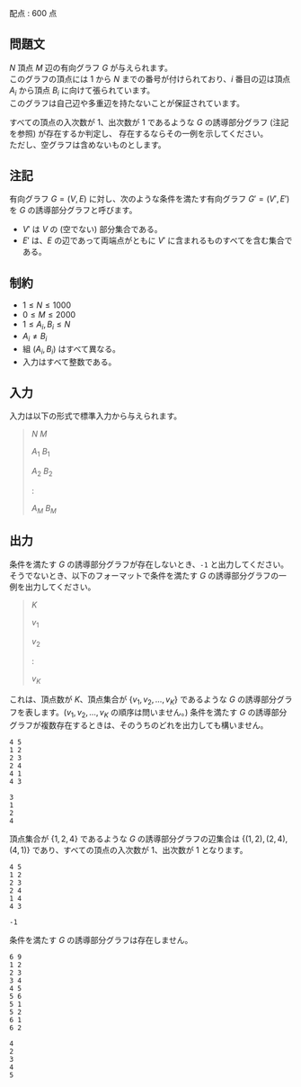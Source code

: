 配点 : $600$ 点

## 問題文

$N$ 頂点 $M$ 辺の有向グラフ $G$ が与えられます。<br>
このグラフの頂点には $1$ から $N$ までの番号が付けられており、$i$ 番目の辺は頂点 $A_i$ から頂点 $B_i$ に向けて張られています。<br>
このグラフは自己辺や多重辺を持たないことが保証されています。

すべての頂点の入次数が $1$、出次数が $1$ であるような $G$ の誘導部分グラフ (注記を参照) が存在するか判定し、
存在するならその一例を示してください。<br>
ただし、空グラフは含めないものとします。

## 注記

有向グラフ $G = (V, E)$ に対し、次のような条件を満たす有向グラフ $G' = (V', E')$ を $G$ の誘導部分グラフと呼びます。

- $V'$ は $V$ の (空でない) 部分集合である。
- $E'$ は、$E$ の辺であって両端点がともに $V'$ に含まれるものすべてを含む集合である。

## 制約

- $1 \leq N \leq 1000$
- $0 \leq M \leq 2000$
- $1 \leq A_i,B_i \leq N$
- $A_i \neq B_i$
- 組 $(A_i, B_i)$ はすべて異なる。
- 入力はすべて整数である。

## 入力

入力は以下の形式で標準入力から与えられます。

> $N$ $M$
> 
> $A_1$ $B_1$
> 
> $A_2$ $B_2$
> 
> $:$
> 
> $A_M$ $B_M$

## 出力

条件を満たす $G$ の誘導部分グラフが存在しないとき、`-1` と出力してください。
そうでないとき、以下のフォーマットで条件を満たす $G$ の誘導部分グラフの一例を出力してください。

> $K$
> 
> $v_1$
> 
> $v_2$
> 
> :
> 
> $v_K$

これは、頂点数が $K$、頂点集合が $\{v_1, v_2, \ldots, v_K\}$ であるような $G$ の誘導部分グラフを表します。($v_1, v_2, \ldots, v_K$ の順序は問いません。)
条件を満たす $G$ の誘導部分グラフが複数存在するときは、そのうちのどれを出力しても構いません。

```input1
4 5
1 2
2 3
2 4
4 1
4 3
```

```output1
3
1
2
4
```

頂点集合が $\{1, 2, 4\}$ であるような $G$ の誘導部分グラフの辺集合は $\{(1, 2), (2, 4), (4, 1)\}$ であり、すべての頂点の入次数が $1$、出次数が $1$ となります。

```input2
4 5
1 2
2 3
2 4
1 4
4 3
```

```output2
-1
```

条件を満たす $G$ の誘導部分グラフは存在しません。

```input3
6 9
1 2
2 3
3 4
4 5
5 6
5 1
5 2
6 1
6 2
```

```output3
4
2
3
4
5
```